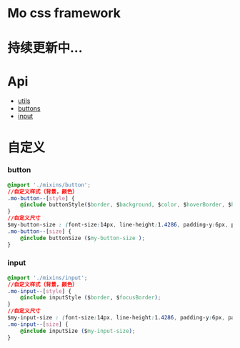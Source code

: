 # Mo css framework

# 持续更新中...

# Api

- [utils](http://www.kancloud.cn/smohan/mo-css/281475)
- [buttons](http://www.kancloud.cn/smohan/mo-css/281483)
- [input](http://www.kancloud.cn/smohan/mo-css/281484)

# 自定义

### button

``` css
@import './mixins/button';
//自定义样式（背景，颜色）
.mo-button--[style] {
    @include buttonStyle($border, $background, $color, $hoverBorder, $hoverBackground, $hoverColor);
}
//自定义尺寸
$my-button-size : (font-size:14px, line-height:1.4286, padding-y:6px, padding-x:16px) !default;
.mo-button--[size] {
    @include buttonSize ($my-button-size );
}
```

### input

``` css
@import './mixins/input';
//自定义样式（背景，颜色）
.mo-input--[style] {
    @include inputStyle ($border, $focusBorder);
}
//自定义尺寸
$my-input-size : (font-size:14px, line-height:1.4286, padding-y:6px, padding-x:16px) !default;
.mo-input--[size] {
    @include inputSize ($my-input-size);
}
```